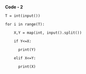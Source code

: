 **Code - 2**

    T = int(input())
    
    for i in range(T):
    
        X,Y = map(int, input().split())
        
        if Y<=X:
        
          print(Y)
          
        elif X<=Y:
        
          print(X)
